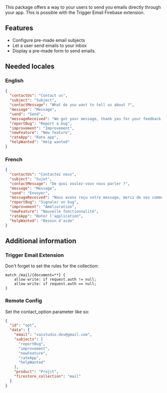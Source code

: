 This package offers a way to your users to send you emails directly through your app.
This is possible with the Trigger Email Firebase extension.

## Features

- Configure pre-made email subjects
- Let a user send emails to your inbox
- Display a pre-made form to send emails.

## Needed locales
### English
```json
{
  "contactUs": "Contact us",
  "subject": "Subject",
  "contactMessage": "What do you want to tell us about ?",
  "message": "Message",
  "send": "Send",
  "messageReceived": "We got your message, thank you for your feedback !",
  "reportBug": "Report a bug",
  "improvement": "Improvement",
  "newFeature": "New feature",
  "rateApp": "Rate app",
  "helpWanted": "Help wanted"
}
```
### French
```json
{
  "contactUs": "Contactez nous",
  "subject": "Sujet",
  "contactMessage": "De quoi voulez-vous nous parler ?",
  "message": "Message",
  "send": "Envoyer",
  "messageReceived": "Nous avons reçu votre message, merci de vos commentaires !",
  "reportBug": "Signaler un bug",
  "improvement": "Amélioration",
  "newFeature": "Nouvelle fonctionnalité",
  "rateApp": "Noter l'application",
  "helpWanted": "Besoin d'aide"
}
```

## Additional information

### Trigger Email Extension
Don't forget to set the rules for the collection:
```
match /mail/{document=**} {
    allow write: if request.auth != null;
    allow write: if request.auth == null;
}
```

### Remote Config
Set the contact_option parameter like so:
```json
{
  "id": "opt",
  "data": {
    "email": "vaistudio.dev@gmail.com",
    "subjects": [
      "reportBug",
      "improvement",
      "newFeature",
      "rateApp",
      "helpWanted"
    ],
    "product": "Projct",
    "firestore_collection": "mail"
  }
}
```
